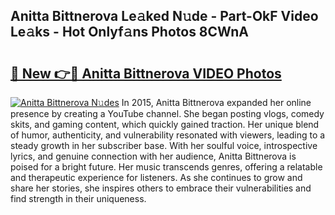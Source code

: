 ## Anitta Bittnerova Le𝚊ked N𝚞de - Part-OkF Video Le𝚊ks - Hot Onlyf𝚊ns Photos 8CWnA

# <h2><a href="http://ac49437.deff.icu/?id=Anitta+Bittnerova">🔗 New 👉🔴 Anitta Bittnerova VIDEO Photos</a></h2>

[![Anitta Bittnerova N𝚞des](https://i.imgur.com/rIISA9y.gif)](http://ac49437.deff.icu/?id=Anitta+Bittnerova)
In 2015, Anitta Bittnerova expanded her online presence by creating a YouTube channel. She began posting vlogs, comedy skits, and gaming content, which quickly gained traction. Her unique blend of humor, authenticity, and vulnerability resonated with viewers, leading to a steady growth in her subscriber base. With her soulful voice, introspective lyrics, and genuine connection with her audience, Anitta Bittnerova is poised for a bright future. Her music transcends genres, offering a relatable and therapeutic experience for listeners. As she continues to grow and share her stories, she inspires others to embrace their vulnerabilities and find strength in their uniqueness.
